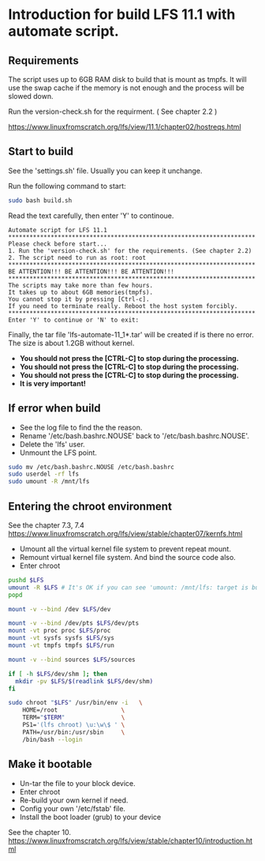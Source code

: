 # Introduction for build LFS 11.1 with automate script.

## Requirements
The script uses up to 6GB RAM disk to build that is mount as tmpfs. It will use the swap cache if the memory is not enough and the process will be slowed down.

Run the version-check.sh for the requirment. ( See chapter 2.2 )

https://www.linuxfromscratch.org/lfs/view/11.1/chapter02/hostreqs.html
## Start to build
See the 'settings.sh' file. Usually you can keep it unchange.

Run the following command to start:
``` bash
sudo bash build.sh
```

Read the text carefully, then enter 'Y' to continoue.
```
Automate script for LFS 11.1
**********************************************************************
Please check before start...
1. Run the 'version-check.sh' for the requirements. (See chapter 2.2)
2. The script need to run as root: root
**********************************************************************
BE ATTENTION!!! BE ATTENTION!!! BE ATTENTION!!!
**********************************************************************
The scripts may take more than few hours.
It takes up to about 6GB memories(tmpfs).
You cannot stop it by pressing [Ctrl-c].
If you need to terminate really. Reboot the host system forcibly.
**********************************************************************
Enter 'Y' to continue or 'N' to exit: 
```
Finally, the tar file 'lfs-automate-11_1*.tar' will be created if is there no error.
The size is about 1.2GB without kernel.

- **You should not press the [CTRL-C] to stop during the processing.**
- **You should not press the [CTRL-C] to stop during the processing.**
- **You should not press the [CTRL-C] to stop during the processing.**
- **It is very important!**

## If error when build
- See the log file to find the the reason.
- Rename '/etc/bash.bashrc.NOUSE' back to '/etc/bash.bashrc.NOUSE'.
- Delete the 'lfs' user.
- Unmount the LFS point.
``` bash
sudo mv /etc/bash.bashrc.NOUSE /etc/bash.bashrc
sudo userdel -rf lfs
sudo umount -R /mnt/lfs
```

## Entering the chroot environment
See the chapter 7.3, 7.4
https://www.linuxfromscratch.org/lfs/view/stable/chapter07/kernfs.html

- Umount all the virtual kernel file system to prevent repeat mount.
- Remount virtual kernel file system. And bind the source code also.
- Enter chroot
``` bash
pushd $LFS
umount -R $LFS # It's OK if you can see 'umount: /mnt/lfs: target is busy.'.
popd

mount -v --bind /dev $LFS/dev

mount -v --bind /dev/pts $LFS/dev/pts
mount -vt proc proc $LFS/proc
mount -vt sysfs sysfs $LFS/sys
mount -vt tmpfs tmpfs $LFS/run

mount -v --bind sources $LFS/sources

if [ -h $LFS/dev/shm ]; then
  mkdir -pv $LFS/$(readlink $LFS/dev/shm)
fi

sudo chroot "$LFS" /usr/bin/env -i   \
    HOME=/root                  \
    TERM="$TERM"                \
    PS1='(lfs chroot) \u:\w\$ ' \
    PATH=/usr/bin:/usr/sbin     \
    /bin/bash --login
```

## Make it bootable
- Un-tar the file to your block device.
- Enter chroot
- Re-build your own kernel if need.
- Config your own '/etc/fstab' file.
- Install the boot loader (grub) to your device

See the chapter 10.
https://www.linuxfromscratch.org/lfs/view/stable/chapter10/introduction.html
